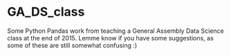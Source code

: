 # GA_DS_class
Some Python Pandas work from teaching a General Assembly Data Science class at the end of 2015. Lemme know if you have some suggestions, as some of these are still somewhat confusing :)

